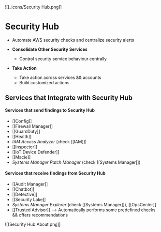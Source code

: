![[_icons/Security Hub.png]]
# Security Hub
- Automate AWS security checks and centralize security alerts

- **Consolidate Other Security Services**
	- Control security service behaviour centrally
- **Take Action**
	- Take action across services && accounts
	- Build customized actions


## Services that Integrate with Security Hub
#### Services that send findings to Security Hub
- [[Config]]
- [[Firewall Manager]]
- [[GuardDuty]]
- [[Health]]
- *IAM Access Analyzer* (check [[IAM]])
- [[Inspector]]
- [[IoT Device Defender]]
- [[Macie]]
- *Systems Manager Patch Manager* (check [[Systems Manager]])

#### Services that receive findings from Security Hub
- [[Audit Manager]]
- [[Chatbot]]
- [[Detective]]
- [[Security Lake]]
- *Systems Manager Explorer* (check [[Systems Manager]]), [[OpsCenter]]
- [[Trusted Advisor]] --> Automatically performs some predefined checks && offers recommendations


![[Security Hub About.png]]